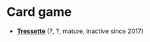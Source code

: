 [comment]: # (autogenerated content, do not edit)
# Card game

- **[Tressette](tresette.md)** (?, ?, mature, inactive since 2017)